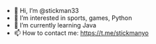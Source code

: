 - 👋 Hi, I’m @stickman33
- 👀 I’m interested in sports, games, Python
- 🌱 I’m currently learning Java
- 📫 How to contact me: https://t.me/stickmanyo

<!---
stickman33/stickman33 is a ✨ special ✨ repository because its `README.md` (this file) appears on your GitHub profile.
You can click the Preview link to take a look at your changes.
--->
